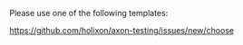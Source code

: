 Please use one of the following templates:

https://github.com/holixon/axon-testing/issues/new/choose
